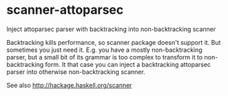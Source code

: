# scanner-attoparsec
Inject attoparsec parser with backtracking into non-backtracking scanner

Backtracking kills performance, so scanner package doesn't support it.
But sometimes you just need it. E.g. you have a mostly non-backtracking
parser, but a small bit of its grammar is too complex to transform it
to non-backtracking form. It that case you can inject a backtracking
attoparsec parser into otherwise non-backtracking scanner.

See also http://hackage.haskell.org/scanner
